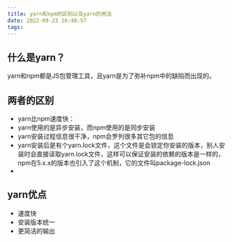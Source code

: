 ```yaml
---
title: yarn和npm的区别以及yarn的用法
date: 2022-09-23 16:48:57
tags:
---
```


## 什么是yarn？
yarn和npm都是JS包管理工具，且yarn是为了弥补npm中的缺陷而出现的。

## 两者的区别
- yarn比npm速度快：
- yarn使用的是异步安装，而npm使用的是同步安装
- yarn安装过程信息很干净，npm会罗列很多其它包的信息
- yarn安装后是有个yarn.lock文件，这个文件是会锁定你安装的版本，别人安装时会直接读取yarn.lock文件，这样可以保证安装的依赖的版本是一样的，npm在5.x.x的版本也引入了这个机制，它的文件叫package-lock.json
- 

## yarn优点
- 速度快
- 安装版本统一
- 更简洁的输出